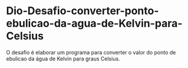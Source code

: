 # Dio-Desafio-converter-ponto-ebulicao-da-agua-de-Kelvin-para-Celsius
O desafio é elaborar um programa para converter o valor do ponto de ebulicao da água de Kelvin para graus Celsius.
